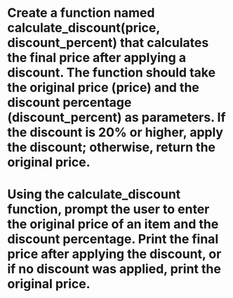 # Create a function named calculate_discount(price, discount_percent) that calculates the final price after applying a discount. The function should take the original price (price) and the discount percentage (discount_percent) as parameters. If the discount is 20% or higher, apply the discount; otherwise, return the original price.
# Using the calculate_discount function, prompt the user to enter the original price of an item and the discount percentage. Print the final price after applying the discount, or if no discount was applied, print the original price.

